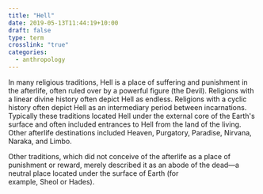 ```yaml
---
title: "Hell"
date: 2019-05-13T11:44:19+10:00
draft: false
type: term
crosslink: "true"
categories:
  - anthropology
---
```

In many religious traditions, Hell is a place of suffering and punishment in the afterlife, often ruled over by a powerful figure (the Devil). Religions with a linear divine history often depict Hell as endless. Religions with a cyclic history often depict Hell as an intermediary period between incarnations. Typically these traditions located Hell under the external core of the Earth's surface and often included entrances to Hell from the land of the living. Other afterlife destinations included Heaven, Purgatory, Paradise, Nirvana, Naraka, and Limbo.

Other traditions, which did not conceive of the afterlife as a place of punishment or reward, merely described it as an abode of the dead—a neutral place located under the surface of Earth (for example, Sheol or Hades).
